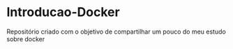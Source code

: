 # Introducao-Docker
Repositório criado com o objetivo de compartilhar um pouco do meu estudo sobre docker
